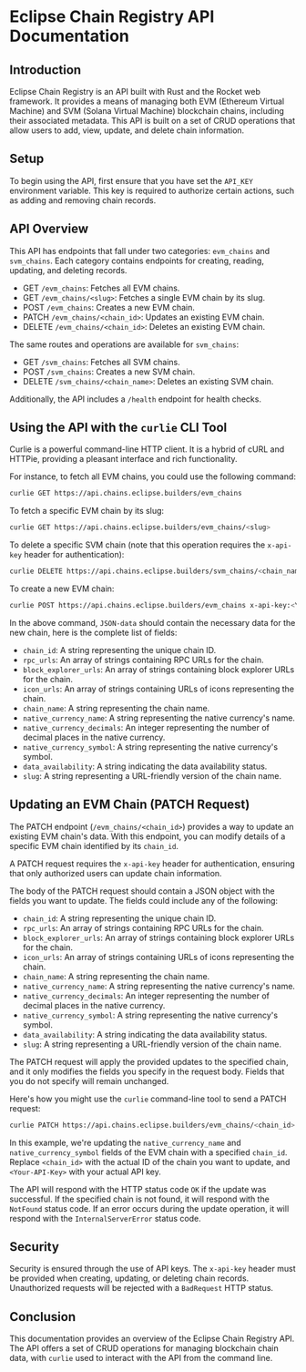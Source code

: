 # Eclipse Chain Registry API Documentation

## Introduction

Eclipse Chain Registry is an API built with Rust and the Rocket web framework. It provides a means of managing both EVM (Ethereum Virtual Machine) and SVM (Solana Virtual Machine) blockchain chains, including their associated metadata. This API is built on a set of CRUD operations that allow users to add, view, update, and delete chain information.

## Setup

To begin using the API, first ensure that you have set the `API_KEY` environment variable. This key is required to authorize certain actions, such as adding and removing chain records. 

## API Overview

This API has endpoints that fall under two categories: `evm_chains` and `svm_chains`. Each category contains endpoints for creating, reading, updating, and deleting records.

- GET `/evm_chains`: Fetches all EVM chains.
- GET `/evm_chains/<slug>`: Fetches a single EVM chain by its slug.
- POST `/evm_chains`: Creates a new EVM chain.
- PATCH `/evm_chains/<chain_id>`: Updates an existing EVM chain.
- DELETE `/evm_chains/<chain_id>`: Deletes an existing EVM chain.

The same routes and operations are available for `svm_chains`:

- GET `/svm_chains`: Fetches all SVM chains.
- POST `/svm_chains`: Creates a new SVM chain.
- DELETE `/svm_chains/<chain_name>`: Deletes an existing SVM chain.

Additionally, the API includes a `/health` endpoint for health checks.

## Using the API with the `curlie` CLI Tool

Curlie is a powerful command-line HTTP client. It is a hybrid of cURL and HTTPie, providing a pleasant interface and rich functionality.

For instance, to fetch all EVM chains, you could use the following command:

```bash
curlie GET https://api.chains.eclipse.builders/evm_chains
```

To fetch a specific EVM chain by its slug:

```bash
curlie GET https://api.chains.eclipse.builders/evm_chains/<slug>
```

To delete a specific SVM chain (note that this operation requires the `x-api-key` header for authentication):

```bash
curlie DELETE https://api.chains.eclipse.builders/svm_chains/<chain_name> x-api-key:<Your-API-Key>
```

To create a new EVM chain:

```bash
curlie POST https://api.chains.eclipse.builders/evm_chains x-api-key:<Your-API-Key> Content-Type:application/json < JSON-data
```

In the above command, `JSON-data` should contain the necessary data for the new chain, here is the complete list of fields:


- `chain_id`: A string representing the unique chain ID.
- `rpc_urls`: An array of strings containing RPC URLs for the chain.
- `block_explorer_urls`: An array of strings containing block explorer URLs for the chain.
- `icon_urls`: An array of strings containing URLs of icons representing the chain.
- `chain_name`: A string representing the chain name.
- `native_currency_name`: A string representing the native currency's name.
- `native_currency_decimals`: An integer representing the number of decimal places in the native currency.
- `native_currency_symbol`: A string representing the native currency's symbol.
- `data_availability`: A string indicating the data availability status.
- `slug`: A string representing a URL-friendly version of the chain name.

## Updating an EVM Chain (PATCH Request)

The PATCH endpoint (`/evm_chains/<chain_id>`) provides a way to update an existing EVM chain's data. With this endpoint, you can modify details of a specific EVM chain identified by its `chain_id`. 

A PATCH request requires the `x-api-key` header for authentication, ensuring that only authorized users can update chain information.

The body of the PATCH request should contain a JSON object with the fields you want to update. The fields could include any of the following:

- `chain_id`: A string representing the unique chain ID.
- `rpc_urls`: An array of strings containing RPC URLs for the chain.
- `block_explorer_urls`: An array of strings containing block explorer URLs for the chain.
- `icon_urls`: An array of strings containing URLs of icons representing the chain.
- `chain_name`: A string representing the chain name.
- `native_currency_name`: A string representing the native currency's name.
- `native_currency_decimals`: An integer representing the number of decimal places in the native currency.
- `native_currency_symbol`: A string representing the native currency's symbol.
- `data_availability`: A string indicating the data availability status.
- `slug`: A string representing a URL-friendly version of the chain name.

The PATCH request will apply the provided updates to the specified chain, and it only modifies the fields you specify in the request body. Fields that you do not specify will remain unchanged.

Here's how you might use the `curlie` command-line tool to send a PATCH request:

```bash
curlie PATCH https://api.chains.eclipse.builders/evm_chains/<chain_id> x-api-key:<Your-API-Key> Content-Type:application/json '{"native_currency_name": "New Currency Name", "native_currency_symbol": "NCS"}'
```

In this example, we're updating the `native_currency_name` and `native_currency_symbol` fields of the EVM chain with a specified `chain_id`. Replace `<chain_id>` with the actual ID of the chain you want to update, and `<Your-API-Key>` with your actual API key.

The API will respond with the HTTP status code `OK` if the update was successful. If the specified chain is not found, it will respond with the `NotFound` status code. If an error occurs during the update operation, it will respond with the `InternalServerError` status code.

## Security

Security is ensured through the use of API keys. The `x-api-key` header must be provided when creating, updating, or deleting chain records. Unauthorized requests will be rejected with a `BadRequest` HTTP status.

## Conclusion

This documentation provides an overview of the Eclipse Chain Registry API. The API offers a set of CRUD operations for managing blockchain chain data, with `curlie` used to interact with the API from the command line.
